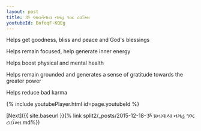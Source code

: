 ```yaml
---
layout: post
title: ૐ આવર્તનાય નમહ ૧૦૮ ટાઈમ્સ
youtubeId: BofoqF-KQEg
---
```

 
 
Helps get goodness, bliss and peace and God's blessings
 
Helps remain focused, help generate inner energy 
 
Helps boost physical and mental health 
 
Helps remain grounded and generates a sense of gratitude towards the greater power 
 
Helps reduce bad karma
 
 
 
 


{% include youtubePlayer.html id=page.youtubeId %}
 
[Next]({{ site.baseurl }}{% link  split2/_posts/2015-12-18-ૐ પ્રનાવાયા નમહ ૧૦૮ ટાઈમ્સ.md%})
 
